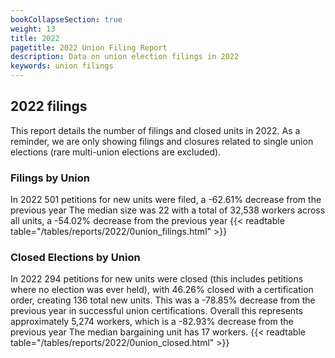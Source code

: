 ```yaml
---
bookCollapseSection: true
weight: 13
title: 2022
pagetitle: 2022 Union Filing Report
description: Data on union election filings in 2022
keywords: union filings
---
```


## 2022 filings

This report details the number of filings and closed units in 2022. As a reminder, we are only showing filings and closures related to single union elections (rare multi-union elections are excluded).

### Filings by Union
In 2022 501 petitions for new units were filed, a -62.61% decrease from the previous year The median size was 22 with a total of 32,538 workers across all units, a -54.02% decrease from the previous year
{{< readtable table="/tables/reports/2022/0union_filings.html" >}}

### Closed Elections by Union
In 2022 294 petitions for new units were closed (this includes petitions where no election was ever held), with 46.26% closed with a certification order, creating 136 total new units. This was a -78.85% decrease from the previous year in successful union certifications. Overall this represents approximately 5,274 workers, which is a -82.93% decrease from the previous year The median bargaining unit has 17 workers.
{{< readtable table="/tables/reports/2022/0union_closed.html" >}}
